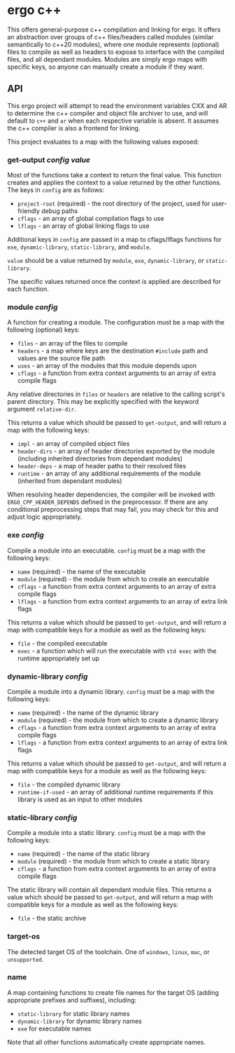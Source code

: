 # ergo c++

This offers general-purpose c++ compilation and linking for ergo. It offers an
abstraction over groups of c++ files/headers called modules (similar
semantically to c++20 modules), where one module represents (optional) files to
compile as well as headers to expose to interface with the compiled files, and
all dependant modules. Modules are simply ergo maps with specific keys, so
anyone can manually create a module if they want.

## API

This ergo project will attempt to read the environment variables CXX and AR to
determine the c++ compiler and object file archiver to use, and will default to
`c++` and `ar` when each respective variable is absent. It assumes the c++
compiler is also a frontend for linking.

This project evaluates to a map with the following values exposed:

### get-output _config_ _value_
Most of the functions take a context to return the final value. This function
creates and applies the context to a value returned by the other functions. The
keys in `config` are as follows:

* `project-root` (required) - the root directory of the project, used for user-friendly debug
  paths
* `cflags` - an array of global compilation flags to use
* `lflags` - an array of global linking flags to use

Additional keys in `config` are passed in a map to cflags/lflags functions for
`exe`, `dynamic-library`, `static-library`, and `module`.


`value` should be a value returned by `module`, `exe`, `dynamic-library`, or
`static-library`.

The specific values returned once the context is applied are described for each
function.

### module _config_
A function for creating a module. The configuration must be a map with the
following (optional) keys:

* `files` - an array of the files to compile
* `headers` - a map where keys are the destination `#include` path and values
  are the source file path
* `uses` - an array of the modules that this module depends upon
* `cflags` - a function from extra context arguments to an array of extra
  compile flags

Any relative directories in `files` or `headers` are relative to the calling
script's parent directory. This may be explicitly specified with the keyword
argument `relative-dir`.

This returns a value which should be passed to `get-output`, and will
return a map with the following keys:

* `impl` - an array of compiled object files
* `header-dirs` - an array of header directories exported by the module (including
  inherited directories from dependant modules)
* `header-deps` - a map of header paths to their resolved files
* `runtime` - an array of any additional requirements of the module (inherited
  from dependant modules)

When resolving header dependencies, the compiler will be invoked with
`ERGO_CPP_HEADER_DEPENDS` defined in the preprocessor. If there are any
conditional preprocessing steps that may fail, you may check for this and adjust
logic appropriately.

### exe _config_
Compile a module into an executable. `config` must be a map with the following
keys:

* `name` (required) - the name of the executable
* `module` (required) - the module from which to create an executable
* `cflags` - a function from extra context arguments to an array of extra
  compile flags
* `lflags` - a function from extra context arguments to an array of extra link
  flags

This returns a value which should be passed to `get-output`, and will return a
map with compatible keys for a module as well as the following keys:

* `file` - the compiled executable
* `exec` - a function which will run the executable with `std exec` with the
  runtime appropriately set up


### dynamic-library _config_
Compile a module into a dynamic library. `config` must be a map with the
following keys:

* `name` (required) - the name of the dynamic library
* `module` (required) - the module from which to create a dynamic library
* `cflags` - a function from extra context arguments to an array of extra
  compile flags
* `lflags` - a function from extra context arguments to an array of extra link
  flags

This returns a value which should be passed to `get-output`, and will return a
map with compatible keys for a module as well as the following keys:

* `file` - the compiled dynamic library
* `runtime-if-used` - an array of additional runtime requirements if this
  library is used as an input to other modules


### static-library _config_
Compile a module into a static library. `config` must be a map with the
following keys:

* `name` (required) - the name of the static library
* `module` (required) - the module from which to create a static library
* `cflags` - a function from extra context arguments to an array of extra
  compile flags

The static library will contain all dependant module files. This returns a value
which should be passed to `get-output`, and will return a map with compatible
keys for a module as well as the following keys:

* `file` - the static archive

### target-os
The detected target OS of the toolchain. One of `windows`, `linux`, `mac`, or
`unsupported`.

### name
A map containing functions to create file names for the target OS (adding
appropriate prefixes and suffixes), including:
* `static-library` for static library names
* `dynamic-library` for dynamic library names
* `exe` for executable names

Note that all other functions automatically create appropriate names.
